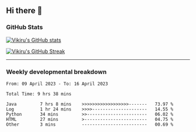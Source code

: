 ## Hi there 👋

### GitHub Stats

[![Vikiru's GitHub stats](https://github-readme-stats.vercel.app/api?username=vikiru&theme=nightowl&include_all_commits=true&count_private=true&hide=stars,contribs&show_icons=true)](https://github.com/anuraghazra/github-readme-stats)

[![Vikiru's GitHub Streak](https://streak-stats.demolab.com/?user=vikiru&theme=nightowl&hide_border=true&date_format=M%20j%5B%2C%20Y%5D)](https://github.com/DenverCoder1/github-readme-streak-stats)

---

### Weekly developmental breakdown

<!--START_SECTION:waka-->

```text
From: 09 April 2023 - To: 16 April 2023

Total Time: 9 hrs 38 mins

Java         7 hrs 8 mins    >>>>>>>>>>>>>>>>>>-------   73.97 %
Log          1 hr 24 mins    >>>>---------------------   14.55 %
Python       34 mins         >>-----------------------   06.02 %
HTML         27 mins         >------------------------   04.75 %
Other        3 mins          -------------------------   00.69 %
```

<!--END_SECTION:waka-->
